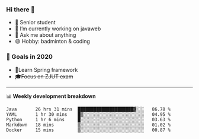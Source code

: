 

### Hi there 🐏

- 🌱 Senior student
- 🔭 I’m currently working on javaweb
- 💬 Ask me about anything
- 😄 Hobby: badminton & coding

### 🚀 Goals in 2020
+ 🍃Learn Spring framework
+ ~~🎓Focus on ZJUT exam~~
-------

📊 **Weekly development breakdown**
<!--START_SECTION:waka-->
```text
Java       26 hrs 31 mins  █████████████████████▓░░░   86.78 % 
YAML       1 hr 30 mins    █▒░░░░░░░░░░░░░░░░░░░░░░░   04.95 % 
Python     1 hr 6 mins     █░░░░░░░░░░░░░░░░░░░░░░░░   03.63 % 
Markdown   18 mins         ▒░░░░░░░░░░░░░░░░░░░░░░░░   01.02 % 
Docker     15 mins         ▒░░░░░░░░░░░░░░░░░░░░░░░░   00.87 % 
```
<!--END_SECTION:waka-->
